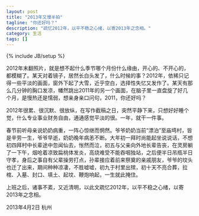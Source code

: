 ```yaml
---
layout: post
title: "2013年又慢半拍"
tagline: "你还好吗？"
description: "疏忆2012年，以平不稳之心绪，以寄2013年之念相。"
category: 生活
tags: []
---
```

{% include JB/setup %}

2012年末翻照片，就是想不起什么季节哪个月份什么缘由，开心的、不开心的，都模糊了。某天对着镜子，居然长白头发了，什么时候的事？2012年，依稀只记得一些平淡的画面，窗外下起了大雪，近乎空白，选择性失忆又发作了。某天有那么几分钟的胸口发凉，幡然跳出2011年的另一个画面，在脑子里一直盘旋了好几个月，是慢热还是懦弱，想亲身亲口问句，2011，你还好吗？

2012年很累、很沉默、很放纵，在写作截稿之日，突然平静下来，只想好好睡个觉，什么专业事业财务自由，通通感觉平淡的很。一年，就干一件事。

春节前听母亲说奶奶病重，一阵心惊继而惘然。爷爷奶奶当前“漂泊”至庙塆村，皆是辛劳一生，爷爷早逝，奶奶晚年病恙不断。大年初一拜时尚能起坐说说话，不想初四拜村中长辈途中忽闻仙去，怅然而泣，初五与父亲向外地长辈告丧，在灵房躺了一下午，烟呛着凉致扁桃体发炎，高烧难受不能吞咽独站，之后便半日吊瓶半日守孝，身后之事自有父辈操劳打点，孙辈接应着前来祭奠的亲戚朋友，爷爷的坟头也迁了出来，期间种种凉凄，不胜嘘嘘，初九于村里出殡，初十天不亮合葬，拉棺、入墓、封口、填土、起坟、鞭炮响起，一生就此掩住。

上班之后，诸事不紊，又近清明，以此文疏忆2012年，以平不稳之心绪，以寄2013年之念相。

2013年4月2日 杭州